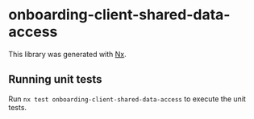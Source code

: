 # onboarding-client-shared-data-access

This library was generated with [Nx](https://nx.dev).

## Running unit tests

Run `nx test onboarding-client-shared-data-access` to execute the unit tests.
